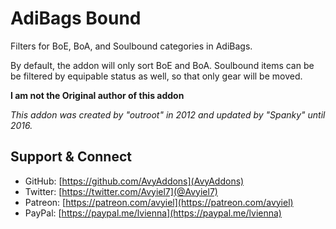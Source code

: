 # AdiBags Bound
Filters for BoE, BoA, and Soulbound categories in AdiBags.

By default, the addon will only sort BoE and BoA. Soulbound items can be
be filtered by equipable status as well, so that only gear will be moved.

**I am not the Original author of this addon**

_This addon was created by "outroot" in 2012 and updated by "Spanky" until 2016._

## Support & Connect
- GitHub: [https://github.com/AvyAddons](AvyAddons)
- Twitter: [https://twitter.com/Avyiel7](@Avyiel7)
- Patreon: [https://patreon.com/avyiel](https://patreon.com/avyiel)
- PayPal: [https://paypal.me/lvienna](https://paypal.me/lvienna)
